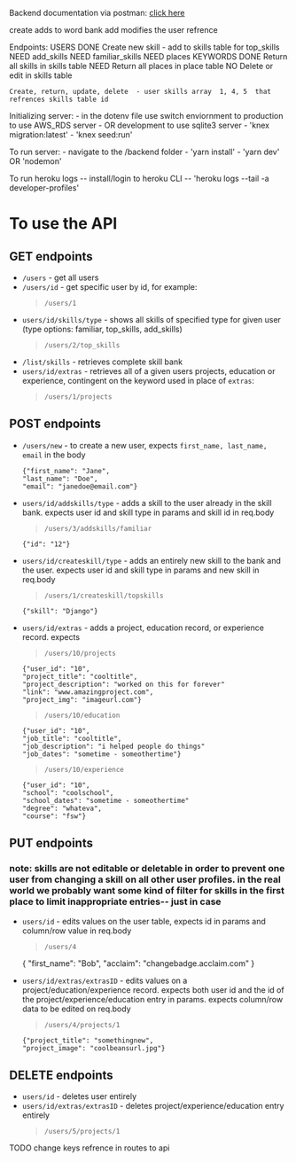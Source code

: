 Backend documentation via postman:
[click here](https://labs9-dev-profiles.postman.co/collections/5974950-e056342f-7c99-46a3-a9af-f00c8f500ac8?workspace=9fb9d5d7-bdfb-4076-b7d7-2b7fdb9fd55d#b5126b23-9bc6-4989-bacb-ac1a4319dd89)

create adds to word bank
add modifies the user refrence

Endpoints:
  USERS
    DONE Create new skill - add to skills table for top_skills
    NEED add_skills
    NEED familiar_skills
    NEED places
  KEYWORDS
    DONE Return all skills in skills table
    NEED Return all places in place table
    NO Delete or edit in skills table

    Create, return, update, delete  - user skills array  1, 4, 5  that refrences skills table id

Initializing server:
    - in the dotenv file use switch enviornment to production to use AWS_RDS server
    - OR development to use sqlite3 server
    - 'knex migration:latest'
    - 'knex seed:run'

To run server:
    - navigate to the /backend folder
    - 'yarn install'
    - 'yarn dev' OR 'nodemon'


To run heroku logs
    -- install/login to heroku CLI
    -- 'heroku logs --tail -a developer-profiles'

# To use the API
## GET endpoints
* `/users` - get all users
* `/users/id` - get specific user by id, for example:
     > `/users/1`
* `users/id/skills/type` - shows all skills of specified type for given user (type options: familiar, top_skills, add_skills)
    >`/users/2/top_skills`
* `/list/skills` - retrieves complete skill bank
* `users/id/extras` - retrieves all of a given users projects, education or experience, contingent on the keyword used in place of `extras`:
    >`/users/1/projects`

## POST endpoints
* `/users/new` - to create a new user, expects `first_name, last_name, email` in the body
   >
      {"first_name": "Jane",
      "last_name": "Doe",
      "email": "janedoe@email.com"}
* `users/id/addskills/type` - adds a skill to the user already in the skill bank. expects user id and skill type in params and skill id in req.body
    >`/users/3/addskills/familiar`
    >
      {"id": "12"}  
* `users/id/createskill/type` - adds an entirely new skill to the bank and the user. expects user id and skill type in params and new skill in req.body
    >`/users/1/createskill/topskills`
    >
      {"skill": "Django"}  
* `users/id/extras` - adds a project, education record, or experience record. expects 
    >`/users/10/projects`
    >
      {"user_id": "10", 
      "project_title": "cooltitle", 
      "project_description": "worked on this for forever"
      "link": "www.amazingproject.com", 
      "project_img": "imageurl.com"}  
    >`/users/10/education`
    >
      {"user_id": "10", 
      "job_title": "cooltitle", 
      "job_description": "i helped people do things"
      "job_dates": "sometime - someothertime"}  
    >`/users/10/experience`
    >
      {"user_id": "10", 
      "school": "coolschool", 
      "school_dates": "sometime - someothertime"
      "degree": "whateva", 
      "course": "fsw"}  
## PUT endpoints
### note: skills are not editable or deletable in order to prevent one user from changing a skill on all other user profiles. in the real world we probably want some kind of filter for skills in the first place to limit inappropriate entries-- just in case
* `users/id` - edits values on the user table, expects id in params and column/row value in req.body
    >`/users/4`
    >
    {
        "first_name": "Bob", 
        "acclaim": "changebadge.acclaim.com"
    } 

* `users/id/extras/extrasID` - edits values on a project/education/experience record. expects both user id and the id of the project/experience/education entry in params. expects column/row data to be edited on req.body
    >`/users/4/projects/1`
    >
      {"project_title": "somethingnew", 
      "project_image": "coolbeansurl.jpg"} 
## DELETE endpoints
* `users/id` - deletes user entirely
* `users/id/extras/extrasID` - deletes project/experience/education entry entirely
    >`/users/5/projects/1`

TODO change keys refrence in routes to api